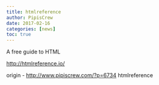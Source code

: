 ```yaml
---
title: htmlreference
author: PipisCrew
date: 2017-02-16
categories: [news]
toc: true
---
```


A free guide to HTML

http://htmlreference.io/

origin - http://www.pipiscrew.com/?p=6734 htmlreference